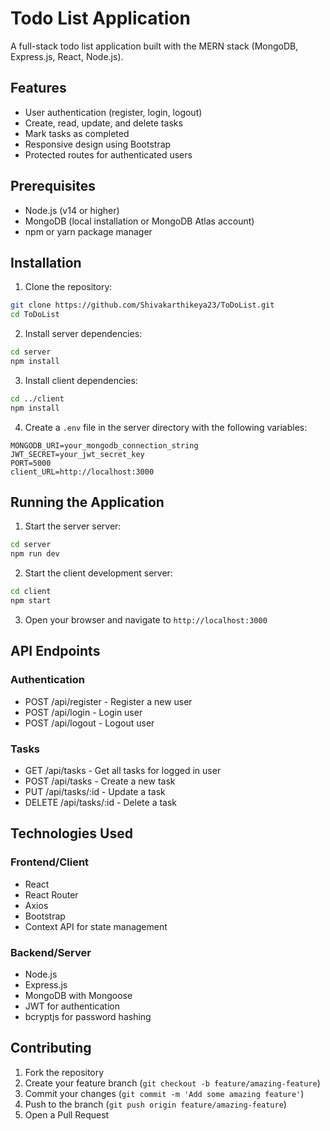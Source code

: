 # Todo List Application

A full-stack todo list application built with the MERN stack (MongoDB, Express.js, React, Node.js).

## Features

- User authentication (register, login, logout)
- Create, read, update, and delete tasks
- Mark tasks as completed
- Responsive design using Bootstrap
- Protected routes for authenticated users

## Prerequisites

- Node.js (v14 or higher)
- MongoDB (local installation or MongoDB Atlas account)
- npm or yarn package manager

## Installation

1. Clone the repository:
```bash
git clone https://github.com/Shivakarthikeya23/ToDoList.git
cd ToDoList
```

2. Install server dependencies:
```bash
cd server
npm install
```

3. Install client dependencies:
```bash
cd ../client
npm install
```

4. Create a `.env` file in the server directory with the following variables:
```
MONGODB_URI=your_mongodb_connection_string
JWT_SECRET=your_jwt_secret_key
PORT=5000
client_URL=http://localhost:3000
```

## Running the Application

1. Start the server server:
```bash
cd server
npm run dev
```

2. Start the client development server:
```bash
cd client
npm start
```

3. Open your browser and navigate to `http://localhost:3000`

## API Endpoints

### Authentication
- POST /api/register - Register a new user
- POST /api/login - Login user
- POST /api/logout - Logout user

### Tasks
- GET /api/tasks - Get all tasks for logged in user
- POST /api/tasks - Create a new task
- PUT /api/tasks/:id - Update a task
- DELETE /api/tasks/:id - Delete a task

## Technologies Used

### Frontend/Client
- React
- React Router
- Axios
- Bootstrap
- Context API for state management

### Backend/Server
- Node.js
- Express.js
- MongoDB with Mongoose
- JWT for authentication
- bcryptjs for password hashing

## Contributing

1. Fork the repository
2. Create your feature branch (`git checkout -b feature/amazing-feature`)
3. Commit your changes (`git commit -m 'Add some amazing feature'`)
4. Push to the branch (`git push origin feature/amazing-feature`)
5. Open a Pull Request

